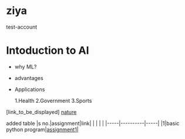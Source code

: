 # ziya
test-account

# Intoduction to AI

- why ML?
- advantages
- Applications

  1.Health
  2.Government
  3.Sports


 [link_to_be_displayed]
 [nature](https://images.pexels.com/photos/56866/garden-rose-red-pink-56866.jpeg?auto=compress&cs=tinysrgb&dpr=1&w=500)
 
added table
|s no.|assignment|link|
|     |          |    |
|-----|----------|-----|
|1|basic python program|[assignment1](https://github.com/ziyaf140405/ziya/blob/7220f29807763384f1cd7c755a78cd64c0f13065/assignment_01.ipynb)|

